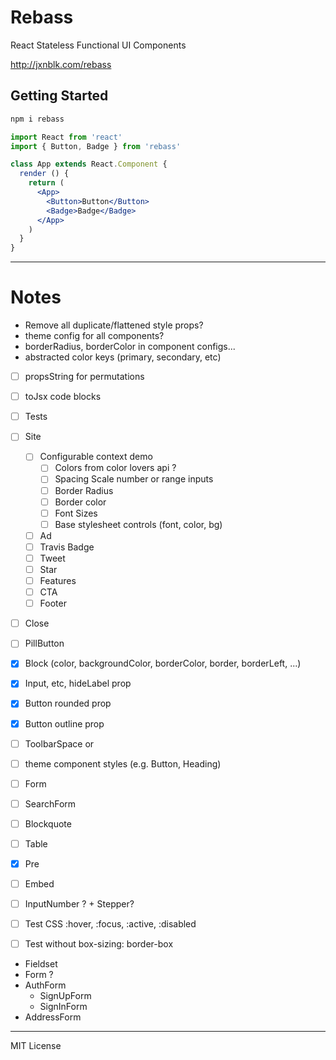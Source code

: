 # Rebass

React Stateless Functional UI Components

http://jxnblk.com/rebass

## Getting Started

```bash
npm i rebass
```

```jsx
import React from 'react'
import { Button, Badge } from 'rebass'

class App extends React.Component {
  render () {
    return (
      <App>
        <Button>Button</Button>
        <Badge>Badge</Badge>
      </App>
    )
  }
}
```

---

# Notes

- Remove all duplicate/flattened style props?
- theme config for all components?
- borderRadius, borderColor in component configs...
- abstracted color keys (primary, secondary, etc)

- [ ] propsString for permutations
- [ ] toJsx code blocks
- [ ] Tests
- [ ] Site
  - [ ] Configurable context demo
    - [ ] Colors from color lovers api ?
    - [ ] Spacing Scale number or range inputs
    - [ ] Border Radius
    - [ ] Border color
    - [ ] Font Sizes
    - [ ] Base stylesheet controls (font, color, bg)
  - [ ] Ad
  - [ ] Travis Badge
  - [ ] Tweet
  - [ ] Star
  - [ ] Features
  - [ ] CTA
  - [ ] Footer

- [ ] Close
- [ ] PillButton
- [x] Block (color, backgroundColor, borderColor, border, borderLeft, ...)
- [x] Input, etc, hideLabel prop
- [x] Button rounded prop
- [x] Button outline prop
- [ ] ToolbarSpace or <Space auto />

- [ ] theme component styles (e.g. Button, Heading)

- [ ] Form
- [ ] SearchForm
- [ ] Blockquote
- [ ] Table
- [x] Pre
- [ ] Embed
- [ ] InputNumber ? + Stepper?

- [ ] Test CSS :hover, :focus, :active, :disabled
- [ ] Test without box-sizing: border-box

- Fieldset
- Form ?
- AuthForm
  - SignUpForm
  - SignInForm
- AddressForm

---

MIT License

